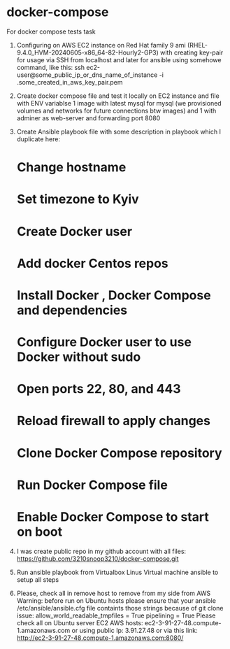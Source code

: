 # docker-compose
For docker compose tests task
1) Configuring on AWS EC2 instance on Red Hat family 9 ami (RHEL-9.4.0_HVM-20240605-x86_64-82-Hourly2-GP3) with creating key-pair for usage via SSH from localhost and later for ansible using somehowe command, like this: ssh ec2-user@some_public_ip_or_dns_name_of_instance -i .some_created_in_aws_key_pair.pem
   
2) Create docker compose file and test it locally on EC2 instance and file with ENV variablse
   1 image with latest mysql  for mysql (we provisioned volumes and networks for future connections btw images) and 1 with adminer as web-server and forwarding port 8080
   
3) Create Ansible playbook file with some description in playbook which I duplicate here:
   # Change hostname
   # Set timezone to Kyiv
   # Create Docker user
   # Add docker Centos repos
   # Install Docker , Docker Compose and dependencies
   # Configure Docker user to use Docker without sudo
   # Open ports 22, 80, and 443
   # Reload firewall to apply changes
   # Clone Docker Compose repository
   # Run Docker Compose file
   # Enable Docker Compose to start on boot

4) I was create public repo in my github account with all files:
https://github.com/3210snoop3210/docker-compose.git

6) Run ansible playbook from Virtualbox Linus Virtual machine ansible to setup all steps
7) Please, check all in remove host to remove from my side from AWS
Warning: before run on Ubuntu hosts please ensure that your ansible /etc/ansible/ansible.cfg file containts those strings because of git clone issue:
allow_world_readable_tmpfiles = True
pipelining = True
Please check all on Ubuntu server EC2 AWS hosts:  ec2-3-91-27-48.compute-1.amazonaws.com or using public Ip: 3.91.27.48 or via this link: http://ec2-3-91-27-48.compute-1.amazonaws.com:8080/

